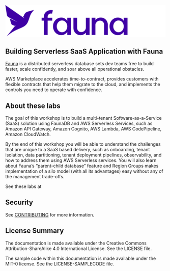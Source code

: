 ![Fauna logo](static/images/fauna-logo.png)

## Building Serverless SaaS Application with Fauna
[Fauna](https://fauna.com/) is a distributed serverless database sets dev teams free to build faster, scale confidently, and soar above all operational obstacles.

AWS Marketplace accelerates time-to-contract, provides customers with flexible contracts that help them migrate to the cloud, and implements the controls you need to operate with confidence.

## About these labs
The goal of this workshop is to build a multi-tenant Software-as-a-Service (SaaS) solution using FaunaDB and AWS Serverless Services, such as Amazon API Gateway, Amazon Cognito, AWS Lambda, AWS CodePipeline, Amazon CloudWatch.

By the end of this workshop you will be able to understand the challenges that are unique to a SaaS based delivery, such as onboarding, tenant isolation, data partitioning, tenant deployment pipelines, observability, and how to address them using AWS Serverless services. You will also learn about Fauna’s “parent-child database” feature and Region Groups makes implementation of a silo model (with all its advantages) easy without any of the management trade-offs.

See these labs at <TBD>

## Security

See [CONTRIBUTING](CONTRIBUTING.md#security-issue-notifications) for more information.

## License Summary

The documentation is made available under the Creative Commons Attribution-ShareAlike 4.0 International License. See the LICENSE file.

The sample code within this documentation is made available under the MIT-0 license. See the LICENSE-SAMPLECODE file.
